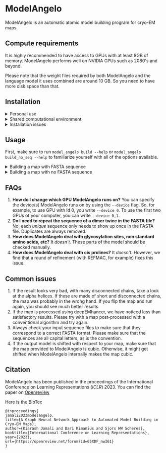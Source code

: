 # ModelAngelo

ModelAngelo is an automatic atomic model building program for cryo-EM maps.

## Compute requirements

It is highly recommended to have access to GPUs with at least 8GB of memory. ModelAngelo performs well on NVIDIA GPUs such as 2080's and beyond.

Please note that the weight files required by both ModelAngelo and the language model it uses combined are around 10 GB. So you need to have more disk space than that.

## Installation
<details>
<summary>Personal use</summary>
<br>

(If you manage a computational cluster, please skip to the next section)

**Step 1: Install Conda**

To install ModelAngelo, you need Anaconda. We recommend installing miniconda3, as it is lighter. You can find that here: [miniconda](https://docs.conda.io/en/latest/miniconda.html)

Once you have a version of Anaconda installed, check that it actually runs with:
```
conda info
```

**Step 2: Clone this repo**

Now, you can install ModelAngelo. First, you need to clone this Github repository with 
```
git clone https://github.com/3dem/model-angelo.git
```

**Step 3: Run install script**

After, all you need to do is go into the `model-angelo` directory and run the install script:
```
cd model-angelo
source install_script.sh
```
You will now have a conda environment called `model_angelo` that is able to run the program. 
You need to activate this conda environment with `conda activate model_angelo`. 
Now, you can run `model_angelo build -h` to see if the installation worked!
<br>
</details>

<details>
<summary>Shared computational environment</summary>
<br>

If you manage a computational cluster with many users and would like to install ModelAngelo once to be used everywhere, 
you should complete the above steps 1 and 2 for a public account.

Next, you should designate a folder to save the shared weights of the model such that it can be *readable and executable*
by all users of your cluster. Let's say that path is `/public/model_angelo_weights`.

Now, you run the following:
```
export TORCH_HOME=/public/model_angelo_weights
cd model-angelo
source install_script.sh --download-weights
```
Once the script is finished running, make sure that where it installed the weights is in the directory you set.

Finally, you can make the following bash script available for all users to run:

```
#!/bin/bash
source `which activate` model_angelo
model_angelo "$@"
```
<br>
</details>

<details>
<summary>Installation issues</summary>
<br>

**1. Binary activate not found**
It appears that miniconda's activate binary is not added to `PATH` by default. You can either fix this by appending it yourself, like so:
```
export PATH="$PATH:/path/to/miniconda3/bin"
```
or running `conda init` and restarting your shell.

</details>

## Usage
First, make sure to run `model_angelo build --help` or `model_angelo build_no_seq --help` to familiarize yourself with all of the options available.

<details>
<summary>Building a map with FASTA sequence</summary>
<br>

This is the recommended use case, when you have access to a medium-high resolution cryo-EM map (resolutions exceeding 4 Å) as well as a FASTA files with all of your protein, RNA, and DNA sequences.

Let's say the map's name is `map.mrc` and the (protein) sequence file is `prot.fasta`. To build your model in a directory named `output`, you run:
```
model_angelo build -v map.mrc -pf prot.fasta -o output
```
If you would like to build nucleotides as well, you need to provide the RNA and DNA portions of your sequences in different files like so
```
model_angelo build -v map.mrc -pf prot.fasta -df dna.fasta -rf rna.fasta -o output
```
If you only have RNA or DNA, you can drop the other input.

If the output of the program halts before the completion of `GNN model refinement, round 3 / 3`, there was a bug that you can see in `output/model_angelo.log`. Otherwise, you can find your model in `output/output.cif`. The name of the mmCIF file is based on the output folder name, so if you specify, for example, `-o testing/test/model_building`, the model will be in `testing/test/model_building/model_building.cif`.
</details>

<details>
<summary>Building a map with no FASTA sequence</summary>
<br>

If you have a sample where you do not know all of the protein sequences that occur in the map, you can run `model_angelo build_no_seq` instead.
This version of the program uses a network that was not trained with input sequences, nor does it do post-processing on the built map.

Instead, in addition to a built model, it provides you with HMM profile files that you can use to search a database such as UniRef with HHblits.

You run this command:
```
model_angelo build_no_seq -v map.mrc -o output
```
The model will be in `output/output.cif` as before. Now there are also HMM profiles for each chain in HMMER3 format here: `output/hmm_profiles`.
To do a sequence search for chain A (for example), you should first download a database that will include your organism's proteins, such as the [human genome](https://ftp.ncbi.nlm.nih.gov/refseq/H_sapiens/annotation/GRCh38_latest/refseq_identifiers/GRCh38_latest_genomic.fna.gz). Then, you can run
```
model_angelo hmm_search --i output --f PATH_TO_DB --o hmm_output
```
You will have your results as a series of HMM output files with the extension .hhr, for example: `hmm_output/A.hhr`. These are named by chain according to the model built by ModelAngelo in `output/output.cif`.
</details>

## FAQs

1. **How do I change which GPU ModelAngelo runs on?** You can specify the device(s) ModelAngelo runs on by using the `--device` flag. So, for example, to use GPU with Id 0, you write `--device 0`. To use the first two GPUs of your computer, you can write `--device 0,1`.
2. **Do I need to repeat the sequence of a dimer twice in the FASTA file?** No, each *unique* sequence only needs to show up once in the FASTA file. Duplicates are always removed.
3. **How does ModelAngelo deal with glycosylation sites, non standard amino acids, etc?** It *doesn't*. These parts of the model should be checked manually.
4. **How does ModelAngelo deal with cis prolines?** It *doesn't*. However, we find that a round of refinement (with REFMAC, for example) fixes this issue.

## Common issues

1. If the result looks very bad, with many disconnected chains, take a look at the alpha helices. If these are made of short and disconnected chains, the map was probably in the wrong hand. If you flip the map and run again, you should see much better results.
2. If the map is processed using deepEMhancer, we have noticed less than satisfactory results. Please try with a map post-processed with a conventional algorithm and try again.
3. Always check your input sequence files to make sure that they correspond to a correct FASTA format. Please make sure that the sequences are all capital letters, as is the convention.
4. If the output model is shifted with respect to your map, make sure that the map provided to ModelAngelo is cubic. Otherwise, it might get shifted when ModelAngelo internally makes the map cubic.

## Citation

ModelAngelo has been published in the proceedings of the International Conference on Learning Representations (*ICLR*) 2023. You can find the paper on  [Openreview](https://openreview.net/forum?id=65XDF_nwI61)

Here is the BibTex
```
@inproceedings{
jamali2023modelangelo,
title={A Graph Neural Network Approach to Automated Model Building in Cryo-EM Maps},
author={Kiarash Jamali and Dari Kimanius and Sjors HW Scheres},
booktitle={International Conference on Learning Representations},
year={2023},
url={https://openreview.net/forum?id=65XDF_nwI61}
}
```